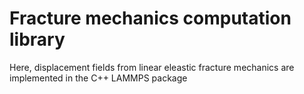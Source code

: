# Fracture mechanics computation library  

Here, displacement fields from linear eleastic fracture mechanics are implemented in the C++ LAMMPS package

